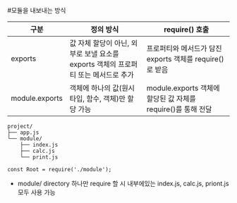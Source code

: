 #모듈을 내보내는 방식

|구분|정의 방식|require() 호출|
|------|---|---|
|exports|값 자체 할당이 아닌, 외부로 보낼 요소를 exports 객체의 프로퍼티 또는 메서드로 추가|프로퍼티와 메서드가 담진 exports 객체를 require()로 받음|
|module.exports|객체에 하나의 값(원시 타입, 함수, 객체)만 할당 가능|module.exports 객체에 할당된 값 자체를 require()를 통해 전달|




```
project/
├── app.js
└── module/
    ├── index.js
    ├── calc.js
    └── print.js

const Root = require('./module');
```



* module/ directory 하나만 require 할 시 내부에있는 index.js, calc.js, priont.js 모두 사용 가능
